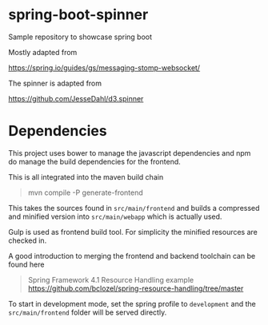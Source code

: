 # spring-boot-spinner
Sample repository to showcase spring boot

Mostly adapted from

https://spring.io/guides/gs/messaging-stomp-websocket/

The spinner is adapted from

https://github.com/JesseDahl/d3.spinner

# Dependencies

This project uses bower to manage the javascript dependencies
and npm do manage the build dependencies for the frontend.

This is all integrated into the maven build chain

> mvn compile -P generate-frontend

This takes the sources found in `src/main/frontend`
and builds a compressed and minified version into `src/main/webapp`
which is actually used.

Gulp is used as frontend build tool. For simplicity the minified resources are checked in.

A good introduction to merging the frontend and backend toolchain can be found here

> Spring Framework 4.1 Resource Handling example
> https://github.com/bclozel/spring-resource-handling/tree/master

To start in development mode, set the spring profile to `development` and
the `src/main/frontend` folder will be served directly.

